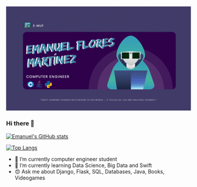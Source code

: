[![Header](https://github.com/e-muf/e-muf/blob/main/readme_header.gif "Header")](https://www.linkedin.com/in/emnl-fmtz/)


### Hi there 👋

[![Emanuel's GitHub stats](https://github-readme-stats.vercel.app/api?username=e-muf&show_icons=true&theme=radical)](https://github.com/e-muf/github-readme-stats)


[![Top Langs](https://github-readme-stats.vercel.app/api/top-langs/?username=e-muf&layout=compact&theme=radical&hide=html,css,scss)](https://github.com/e-muf/github-readme-stats)


- 🔭 I’m currently computer engineer student
- 🌱 I’m currently learning Data Science, Big Data and Swift
- 😍 Ask me about Django, Flask, SQL, Databases, Java, Books, Videogames 